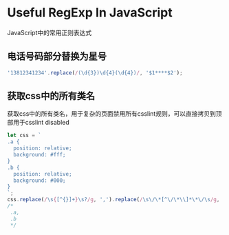 # Useful RegExp In JavaScript

JavaScript中的常用正则表达式

## 电话号码部分替换为星号

``` js
'13812341234'.replace(/(\d{3})\d{4}(\d{4})/, '$1****$2');
```

## 获取css中的所有类名

获取css中的所有类名，用于复杂的页面禁用所有csslint规则，可以直接拷贝到顶部用于csslint disabled

``` js
let css = `
.a {
  position: relative;
  background: #fff;
}
.b {
  position: relative;
  background: #000;
}
`;
css.replace(/\s{[^{}]+}\s?/g, ',').replace(/\s\/\*[^\/\*\\]*\*\/\s/g, '').replace(/,$/, '');
/*
 .a,
 .b
 */
```
